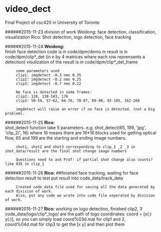 # video_dect
Final Project of csc420 in University of Toronto

######2015-11-23
division of work
Weidong: face detection, classification, visualization
Rico: Shot detection, logo detection, face tracking

######2015-11-24
**Weidong:**   
         finish face detection
         code is in code/dpm/demo.m
         result is in code/dpm/clip*_det (in n by 4 matrices where each row reprensents a detection)
         visulization of the result is in code/dpm/clip*_det_frame
         
         some parameters used
         clip1: imgdetect -0.3 nms 0.35
         clip2: imgdetect -0.2 nms 0.25
         clip3: imgdetect -0.7 nms 0.22
         
         No face is detected in some frames:
         clip2: 120, 138-143, 176
         clip3: 50-54, 57-62, 64-76, 78-87, 89-90, 93-105, 262-266

         imgdetect will raise an error if no face is detected. (not a big problem).
         
######2015-11-25
**Rico:**  
         shot_detect function take 5 parameters. e.g. shot_detect(65, 199, 'jpg', 'clip_2/', 16) 
         where 16 means there are 16*16 blocks used for getting optical flow, 65 and 199 are the starting and ending image                      numbers. 
         
         shot1, shot2 and shot3 corresponding to clip_1 _2 _3 in shot_data/result are the final shot change image numbers
         
         Questions need to ask Prof: if partial shot change also counts? like 035 in clip_1

######2015-11-26
**Rico:**
         ##finished face tracking, waiting for face detection result to test 
         put result into code_data/track_data
         
         Created code_data file used for saving all the data generated by each division of work.
         Also, put any code we wrote into code file seperated by division of work.
         
######2015-11-27
**Rico:**
         working on logo detection, finished clip2, 3
         code_data/logo/clip*_logo/ are the path of logo coordinates: coord = [x(:) y(:)],
         so you can simply load coord%03d.mat for clip1 and 2, coord%04d.mat for clip3 to get the [x y] and then plot them
